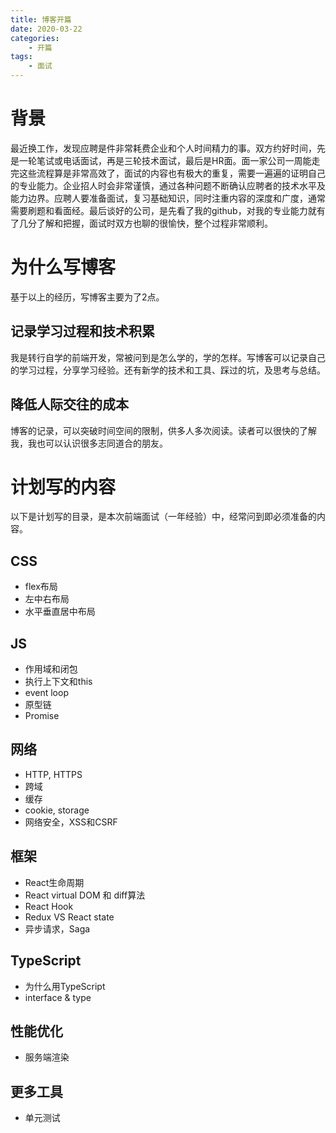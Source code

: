 ```yaml
---
title: 博客开篇
date: 2020-03-22
categories:
    - 开篇
tags:
    - 面试
---
```


# 背景
最近换工作，发现应聘是件非常耗费企业和个人时间精力的事。双方约好时间，先是一轮笔试或电话面试，再是三轮技术面试，最后是HR面。面一家公司一周能走完这些流程算是非常高效了，面试的内容也有极大的重复，需要一遍遍的证明自己的专业能力。企业招人时会非常谨慎，通过各种问题不断确认应聘者的技术水平及能力边界。应聘人要准备面试，复习基础知识，同时注重内容的深度和广度，通常需要刷题和看面经。最后谈好的公司，是先看了我的github，对我的专业能力就有了几分了解和把握，面试时双方也聊的很愉快，整个过程非常顺利。

# 为什么写博客
基于以上的经历，写博客主要为了2点。

## 记录学习过程和技术积累
我是转行自学的前端开发，常被问到是怎么学的，学的怎样。写博客可以记录自己的学习过程，分享学习经验。还有新学的技术和工具、踩过的坑，及思考与总结。

## 降低人际交往的成本
博客的记录，可以突破时间空间的限制，供多人多次阅读。读者可以很快的了解我，我也可以认识很多志同道合的朋友。

# 计划写的内容
以下是计划写的目录，是本次前端面试（一年经验）中，经常问到即必须准备的内容。

## CSS
* flex布局
* 左中右布局
* 水平垂直居中布局

## JS
* 作用域和闭包
* 执行上下文和this
* event loop
* 原型链
* Promise

## 网络
* HTTP, HTTPS
* 跨域
* 缓存
* cookie, storage
* 网络安全，XSS和CSRF

## 框架
* React生命周期
* React virtual DOM 和 diff算法
* React Hook
* Redux VS React state
* 异步请求，Saga

## TypeScript
* 为什么用TypeScript
* interface & type

## 性能优化
* 服务端渲染

## 更多工具
* 单元测试
